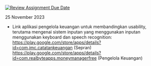 [![Review Assignment Due Date](https://classroom.github.com/assets/deadline-readme-button-24ddc0f5d75046c5622901739e7c5dd533143b0c8e959d652212380cedb1ea36.svg)](https://classroom.github.com/a/RumRVgk1)

25 November 2023
- Link aplikasi pengelola keuangan untuk membandingkan usability, terutama mengenai sistem inputan yang menggunakan inputan menggunakan keyboard dan speech recognition:
  https://play.google.com/store/apps/details?id=com.jmc.catatankeuangan  (Sepran)
  https://play.google.com/store/apps/details?id=com.realbyteapps.moneymanagerfree (Pengelola Keuangan)
